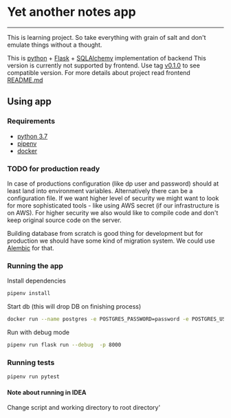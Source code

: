 # Yet another notes app
___
This is learning project. So take everything with grain of salt and don't emulate things without a thought.

This is [python](https://www.python.org/) + [Flask](https://flask.palletsprojects.com/) + [SQLAlchemy](https://www.sqlalchemy.org/) implementation of backend
This version is currently not supported by frontend. Use tag [v0.1.0](https://github.com/KonradOliwer/yana-be-flask/tree/v0.1.0) to see compatible version.
For more details about project read frontend [README.md](https://github.com/KonradOliwer/yana-fe-react/)

## Using app
### Requirements
- [python 3.7](https://www.python.org/)
- [pipenv](https://pypi.org/project/pipenv/)
- [docker](https://www.docker.com/)

### TODO for production ready
In case of productions configuration (like dp user and password) should at least land into environment variables. Alternatively there can be a configuration file.
If we want higher level of security we might want to look for more sophisticated tools - like using AWS secret (if our infrastructure is on AWS).
For higher security we also would like to compile code and don't keep original source code on the server.

Building database from scratch is good thing for development but for production we should have some kind of migration system. 
We could use [Alembic](https://alembic.sqlalchemy.org/en/latest/) for that.

### Running the app
Install dependencies
```bash
pipenv install
```

Start db (this will drop DB on finishing process)
```bash
docker run --name postgres -e POSTGRES_PASSWORD=password -e POSTGRES_USER=user -p 5432:5432 --rm postgres
```

Run with debug mode
```bash
pipenv run flask run --debug  -p 8000
```

### Running tests
```bash
pipenv run pytest
```

#### Note about running in IDEA
Change script and  working directory to root directory'
